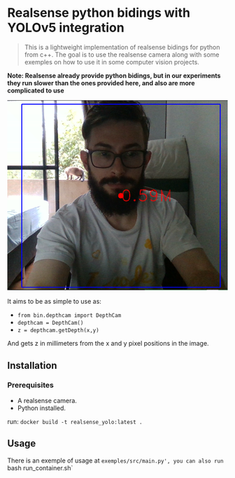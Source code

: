 # Realsense python bidings with YOLOv5 integration

 > This is a lightweight implementation of realsense bidings for python from c++. The goal is to use the realsense camera along with some exemples on how to use it in some computer vision projects. 
 
 **Note: Realsense already provide python bidings, but in our experiments they run slower than the ones provided here, and also are more complicated to use**
 
 ![pl](images/exemple.png) 

It aims to be as simple to use as:

- `from bin.depthcam import DepthCam` 
- `depthcam = DepthCam()`
- `z = depthcam.getDepth(x,y)`

And gets z in millimeters from the x and y pixel positions in the image.

## Installation
### Prerequisites
* A realsense camera.
* Python installed.

run:
`docker build -t realsense_yolo:latest .`

## Usage
There is an exemple of usage at `exemples/src/main.py', you can also run `bash run_container.sh`




